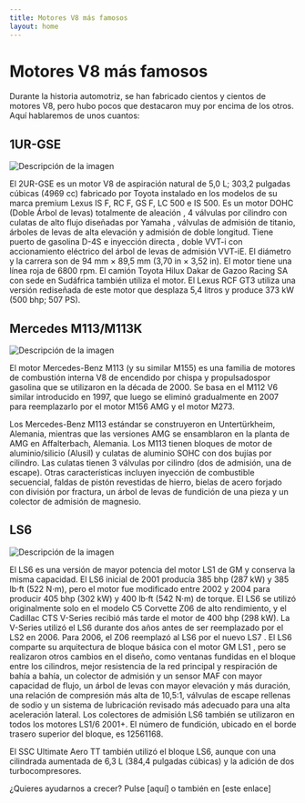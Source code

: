 ```yaml
---
title: Motores V8 más famosos 
layout: home
---
```

# Motores V8 más famosos

Durante la historia automotriz, se han fabricado cientos y cientos de motores V8, pero hubo pocos que destacaron muy por encima de los otros. Aquí hablaremos de unos cuantos:

## 1UR-GSE

<image src="https://upload.wikimedia.org/wikipedia/commons/6/6e/Toyota_2UR-GSE_Engine.JPG" alt="Descripción de la imagen">

El 2UR-GSE es un motor V8 de aspiración natural de 5,0 L; 303,2 pulgadas cúbicas (4969 cc) fabricado por Toyota instalado en los modelos de su marca premium Lexus IS F, RC F, GS F, LC 500 e IS 500. Es un motor DOHC (Doble Árbol de levas) totalmente de aleación , 4 válvulas por cilindro con culatas de alto flujo diseñadas por Yamaha , válvulas de admisión de titanio, árboles de levas de alta elevación y admisión de doble longitud. Tiene puerto de gasolina D-4S e inyección directa , doble VVT-i con accionamiento eléctrico del árbol de levas de admisión VVT-iE. El diámetro y la carrera son de 94 mm × 89,5 mm (3,70 in × 3,52 in). El motor tiene una línea roja de 6800 rpm. El camión Toyota Hilux Dakar de Gazoo Racing SA con sede en Sudáfrica también utiliza el motor. El Lexus RCF GT3 utiliza una versión rediseñada de este motor que desplaza 5,4 litros y produce 373 kW (500 bhp; 507 PS).

## Mercedes M113/M113K

<image src="https://sportlichleicht.com/media/engines/m113/m113_01.jpg" alt="Descripción de la imagen">

El motor Mercedes-Benz M113 (y su similar M155) es una familia de motores de combustión interna V8 de encendido por chispa y propulsados ​​por gasolina que se utilizaron en la década de 2000. Se basa en el M112 V6 similar introducido en 1997, que luego se eliminó gradualmente en 2007 para reemplazarlo por el motor M156 AMG y el motor M273.

Los Mercedes-Benz M113 estándar se construyeron en Untertürkheim, Alemania, mientras que las versiones AMG se ensamblaron en la planta de AMG en Affalterbach, Alemania. Los M113 tienen bloques de motor de aluminio/silicio (Alusil) y culatas de aluminio SOHC con dos bujías por cilindro. Las culatas tienen 3 válvulas por cilindro (dos de admisión, una de escape). Otras características incluyen inyección de combustible secuencial, faldas de pistón revestidas de hierro, bielas de acero forjado con división por fractura, un árbol de levas de fundición de una pieza y un colector de admisión de magnesio.

## LS6

<image src="https://www.corvsport.com/wp-content/uploads/2020/10/Chevrolet-C5-Corvette-Z06-Engine-Bay-LS6.jpg" alt="Descripción de la imagen">

El LS6 es una versión de mayor potencia del motor LS1 de GM y conserva la misma capacidad. El LS6 inicial de 2001 producía 385 bhp (287 kW) y 385 lb⋅ft (522 N⋅m), pero el motor fue modificado entre 2002 y 2004 para producir 405 bhp (302 kW) y 400 lb⋅ft (542 N⋅m) de torque. El LS6 se utilizó originalmente solo en el modelo C5 Corvette Z06 de alto rendimiento, y el Cadillac CTS V-Series recibió más tarde el motor de 400 bhp (298 kW). La V-Series utilizó el LS6 durante dos años antes de ser reemplazado por el LS2 en 2006. Para 2006, el Z06 reemplazó al LS6 por el nuevo LS7 . El LS6 comparte su arquitectura de bloque básica con el motor GM LS1 , pero se realizaron otros cambios en el diseño, como ventanas fundidas en el bloque entre los cilindros, mejor resistencia de la red principal y respiración de bahía a bahía, un colector de admisión y un sensor MAF con mayor capacidad de flujo, un árbol de levas con mayor elevación y más duración, una relación de compresión más alta de 10,5:1, válvulas de escape rellenas de sodio y un sistema de lubricación revisado más adecuado para una alta aceleración lateral. Los colectores de admisión LS6 también se utilizaron en todos los motores LS1/6 2001+. El número de fundición, ubicado en el borde trasero superior del bloque, es 12561168.

El SSC Ultimate Aero TT también utilizó el bloque LS6, aunque con una cilindrada aumentada de 6,3 L (384,4 pulgadas cúbicas) y la adición de dos turbocompresores.

¿Quieres ayudarnos a crecer? Pulse [aquí] o también en [este enlace]

